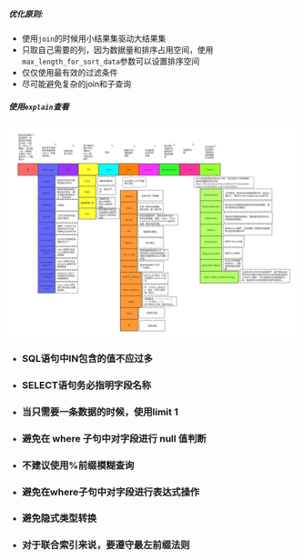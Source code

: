 ##### 优化原则:

- 使用`join`的时候用小结果集驱动大结果集
- 只取自己需要的列，因为数据量和排序占用空间，使用`max_length_for_sort_data`参数可以设置排序空间
- 仅仅使用最有效的过滤条件
- 尽可能避免复杂的join和子查询



##### 使用`explain`查看

![explain](../图床/截图/explain.png)



- ### SQL语句中IN包含的值不应过多

- ### SELECT语句务必指明字段名称

- ### 当只需要一条数据的时候，使用limit 1

- ### 避免在 where 子句中对字段进行 null 值判断

- ### 不建议使用%前缀模糊查询

- ### 避免在where子句中对字段进行表达式操作

- ### 避免隐式类型转换

- ### 对于联合索引来说，要遵守最左前缀法则
